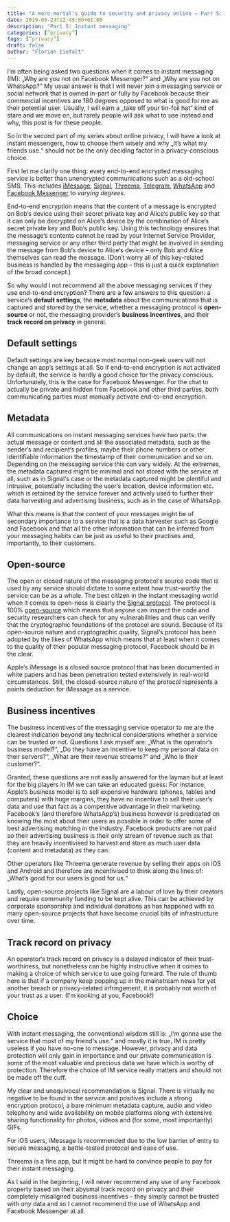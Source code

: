 ```yaml
---
title: "A mere-mortal's guide to security and privacy online – Part 5: Instant messaging"
date: 2019-05-24T12:45:00+01:00
description: "Part 5: Instant messaging"
categories: [“privacy”]
tags: [“privacy”]
draft: false
author: "Florian Einfalt"
---
```

I‘m often being asked two questions when it comes to instant messaging (IM): „Why are you not on Facebook Messenger?“ and „Why are you not on WhatsApp?“ My usual answer is that I will never join a messaging service or social network that is owned in-part or fully by Facebook because their commercial incentives are 180 degrees opposed to what is good for me as their potential user. Usually, I will earn a „take off your tin-foil hat“ kind of stare and we move on, but rarely people will ask what to use instead and why, this post is for these people.

So in the second part of my series about online privacy, I will have a look at instant messengers, how to choose them wisely and why „It’s what my friends use.“ should not be the only deciding factor in a privacy-conscious choice.
<!--more-->

First let me clarify one thing: every end-to-end encrypted messaging service is better than unencrypted communications such as a old-school SMS. This includes [iMessage](https://en.wikipedia.org/wiki/IMessage), [Signal](https://en.wikipedia.org/wiki/Signal_(software)), [Threema](https://en.wikipedia.org/wiki/Threema), [Telegram](https://en.wikipedia.org/wiki/Telegram_(software)), [WhatsApp](https://en.wikipedia.org/wiki/WhatsApp) and [Facebook Messenger](https://en.wikipedia.org/wiki/Facebook_Messenger) to *varying degrees*.

End-to-end encryption means that the content of a message is encrypted on Bob‘s device using their secret private key and Alice‘s public key so that it can only be decrypted on Alice‘s device by the combination of Alice‘s secret private key and Bob‘s public key. Using this technology ensures that the message‘s contents cannot be read by your Internet Service Provider, messaging service or any other third party that might be involved in sending the message from Bob‘s device to Alice‘s device – only Bob and Alice themselves can read the message. (Don‘t worry all of this key-related business is handled by the messaging app – this is just a quick explanation of the broad concept.)

So why would I not recommend all the above messaging services if they use end-to-end encryption? There are a few answers to this question: a service‘s **default settings**, the **metadata** about the communications that is captured and stored by the service, whether a messaging protocol is **open-source** or not, the messaging provider‘s **business incentives**, and their **track record on privacy** in general.

## Default settings

Default settings are key because most normal non-geek users will not change an app’s settings at all. So if end-to-end encryption is not activated by default, the service is hardly a good choice for the privacy conscious. Unfortunately, this is the case for Facebook Messenger. For the chat to actually be private and hidden from Facebook and other third parties, both communicating parties must manually activate end-to-end encryption.

## Metadata

All communications on instant messaging services have two parts: the actual message or content and all the associated metadata, such as the sender‘s and recipient‘s profiles, maybe their phone numbers or other identifiable information the timestamp of their communication and so on. Depending on the messaging service this can vary widely. At the extremes, the metadata captured might be minimal and not stored with the service at all, such as in Signal‘s case or the metadata captured might be plentiful and intrusive, potentially including the user‘s location, device information etc. which is retained by the service forever and actively used to further their data harvesting and advertising business, such as in the case of WhatsApp.

What this means is that the content of your messages might be of secondary importance to a service that is a data harvester such as Google and Facebook and that all the other information that can be inferred from your messaging habits can be just as useful to their practises and, importantly, to their customers.

## Open-source

The open or closed nature of the messaging protocol‘s source code that is used by any service should dictate to some extent how trust-worthy the service can be as a whole. The best citizen in the instant messaging world when it comes to open-ness is clearly the [Signal protocol](https://en.wikipedia.org/wiki/Signal_Protocol). The protocol is 100% [open-source](https://en.wikipedia.org/wiki/Open-source_software) which means that anyone can inspect the code and security researchers can check for any vulnerabilities and thus can verify that the cryptographic foundations of the protocol are sound. Because of its open-source nature and cryptographic quality, Signal‘s protocol has been adopted by the likes of WhatsApp which means that at least when it comes to the quality of their popular messaging protocol, Facebook should be in  the clear.

Apple‘s iMessage is a closed source protocol that has been documented in white papers and has been penetration tested extensively in real-world circumstances. Still, the closed-source nature of the protocol represents a points deduction for iMessage as a service.

## Business incentives

The business incentives of the messaging service operator to me are the clearest indication beyond any technical considerations whether a service can be trusted or not. Questions I ask myself are: „What is the operator‘s business model?“, „Do they have an incentive to keep my personal data on their servers?“, „What are their revenue streams?“ and „Who is their customer?“.

Granted, these questions are not easily answered for the layman but at least for the big players in IM we can take an educated guess: For instance, Apple‘s business model is to sell expensive hardware (phones, tables and computers) with huge margins, they have no incentive to sell their user‘s data and use that fact as a competitive advantage in their marketing. Facebook‘s (and therefore WhatsApp‘s) business however is predicated on knowing the most about their users as possible in order to offer some of best advertising matching in the industry. Facebook products are not paid so their advertising business is their only stream of revenue such as that they are heavily incentivised to harvest and store as much user data (content and metadata) as they can.

Other operators like Threema generate revenue by selling their apps on iOS and Android and therefore are incentivised to think along the lines of: „What‘s good for our users is good for us.“

Lastly, open-source projects like Signal are a labour of love by their creators and require community funding to be kept alive. This can be achieved by corporate sponsorship and individual donations as has happened with so many open-source projects that have become crucial bits of infrastructure over time.

## Track record on privacy

An operator‘s track record on privacy is a delayed indicator of their trust-worthiness, but nonetheless can be highly instructive when it comes to making a choice of which service to use going forward. The rule of thumb here is that if a company keep popping up in the mainstream news for yet another breach or privacy-related infringement, it is probably not worth of your trust as a user. (I’m kooking at you, Facebook!)

## Choice

With instant messaging, the conventional wisdom still is: „I‘m gonna use the service that most of my friend‘s use.“ and mostly it is true, IM is pretty useless if you have no-one to message. However, privacy and data protection will only gain in importance and our private communication is some of the most valuable and precious data we have which is worthy of protection. Therefore the choice of IM service really matters and should not be made off the cuff.

My clear and unequivocal recommendation is Signal. There is virtually no negative to be found in the service and positives include a strong encryption protocol, a bare minimum metadata capture, audio and video telephony and wide availability on mobile platforms along with extensive sharing functionality for photos, videos and (for some, most importantly) GIFs.

For iOS users, iMessage is recommended due to the low barrier of entry to secure messaging, a battle-tested protocol and ease of use.

Threema is a fine app, but it might be hard to convince people to pay for their instant messaging.

As I said in the beginning, I will never recommend any use of any Facebook property based on their abysmal track record on privacy and their completely misaligned business incentives – they simply cannot be trusted with *any* data and so I cannot recommend the use of WhatsApp and Facebook Messenger at all.